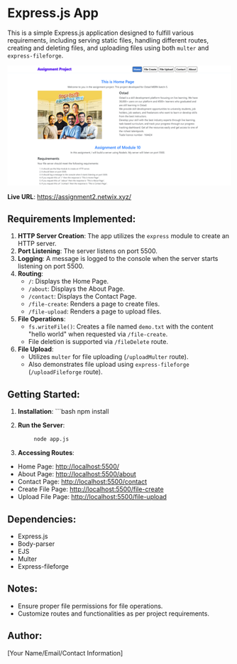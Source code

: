 # Express.js App

This is a simple Express.js application designed to fulfill various requirements, including serving static files, handling different routes, creating and deleting files, and uploading files using both `multer` and `express-fileforge`.

![Alt Text](screenshot.png)

**Live URL**: https://assignment2.netwix.xyz/


## Requirements Implemented:

1. **HTTP Server Creation**: The app utilizes the `express` module to create an HTTP server.
2. **Port Listening**: The server listens on port 5500.
3. **Logging**: A message is logged to the console when the server starts listening on port 5500.
4. **Routing**:
   - `/`: Displays the Home Page.
   - `/about`: Displays the About Page.
   - `/contact`: Displays the Contact Page.
   - `/file-create`: Renders a page to create files.
   - `/file-upload`: Renders a page to upload files.
5. **File Operations**:
   - `fs.writeFile()`: Creates a file named `demo.txt` with the content "hello world" when requested via `/file-create`.
   - File deletion is supported via `/fileDelete` route.
6. **File Upload**:
   - Utilizes `multer` for file uploading (`/uploadMulter` route).
   - Also demonstrates file upload using `express-fileforge` (`/uploadFileforge` route).

## Getting Started:

1. **Installation**:
       ```bash
           npm install


2. **Run the Server**:  
      ```bash
           node app.js

3. **Accessing Routes**:
- Home Page: [http://localhost:5500/](http://localhost:5500/)
- About Page: [http://localhost:5500/about](http://localhost:5500/about)
- Contact Page: [http://localhost:5500/contact](http://localhost:5500/contact)
- Create File Page: [http://localhost:5500/file-create](http://localhost:5500/file-create)
- Upload File Page: [http://localhost:5500/file-upload](http://localhost:5500/file-upload)

## Dependencies:

- Express.js
- Body-parser
- EJS
- Multer
- Express-fileforge

## Notes:

- Ensure proper file permissions for file operations.
- Customize routes and functionalities as per project requirements.

## Author:

[Your Name/Email/Contact Information]
